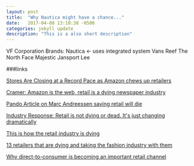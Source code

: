 ```yaml
---
layout: post
title:  "Why Nautica might have a chance..."
date:   2017-04-08 13:10:38 -0500
categories: jekyll update
description: "This is a also short description"
---
```


VF Corporation Brands: 
Nautica <- uses integrated system
Vans
Reef
The North Face
Majestic
Jansport
Lee



###links 

[Stores Are Closing at a Record Pace as Amazon chews up retailers](https://www.bloomberg.com/news/articles/2017-04-07/stores-are-closing-at-a-record-pace-as-amazon-chews-up-retailers)

[Cramer: Amazon is the web, retail is a dying newspaper industry](http://www.cnbc.com/2016/05/12/cramer-amazon-is-the-web-retail-is-a-dying-newspaper-industry.html)

[Pando Article on Marc Andreessen saying retail will die](https://pando.com/2013/01/30/andreessen-predicts-the-death-of-traditional-retail-yes-absolute-death/)

[Industry Response: Retail is not dying or dead. It's just changing dramatically](https://www.retailcustomerexperience.com/articles/attention-marc-andreessen-retail-is-not-dying-or-dead-its-just-changing-dramatically/)


[This is how the retail industry is dying](http://www.marketwatch.com/story/this-is-how-the-retail-industry-is-dying-2016-04-28)

[13 retailers that are dying and taking the fashion industry with them](http://www.businessinsider.com/fashion-brands-disappearing-across-the-us-2017-3)

[Why direct-to-consumer is becoming an important retail channel](https://www.visioncritical.com/direct-to-consumer-marketing-channel/)
